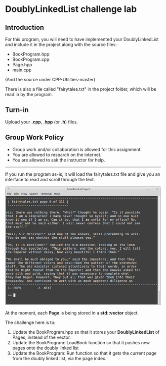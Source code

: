 # DoublyLinkedList challenge lab

## Introduction

For this program, you will need to have implemented your DoublyLinkedList
and include it in the project along with the source files:

* BookProgram.hpp
* BookProgram.cpp
* Page.hpp
* main.cpp

(And the source under CPP-Utilities-master)


There is also a file called "fairytales.txt" in the project folder,
which will be read in by the program.


## Turn-in

Upload your **.cpp**, **.hpp** (or **.h**) files.

## Group Work Policy

* Group work and/or collaboration is allowed for this assignment.
* You are allowed to research on the internet.
* You are allowed to ask the instructor for help.

---

If you run the program as-is, it will load the fairytales.txt file and
give you an interface to read and scroll through the text.

![Screenshot](images/cl6-00.png)

At the moment, each **Page** is being stored in a **std::vector** object.

The challenge here is to:

1. Update the BookProgram.hpp so that it stores your **DoublyLinkedList** of Pages, instead of the vector.
2. Update the BookProgram::LoadBook function so that it pushes new pages onto the doubly linked list
3. Update the BookProgram::Run function so that it gets the current page from the doubly linked list, via the page index.


